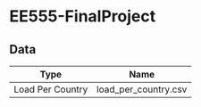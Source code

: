 # EE555-FinalProject

## Data
| Type  | Name |
| -------- | -------- |
| Load Per Country | load_per_country.csv |

